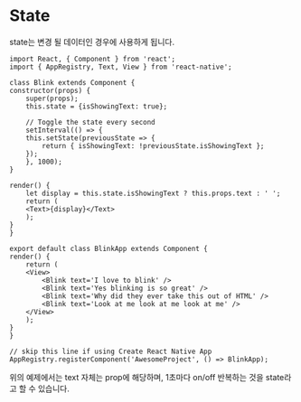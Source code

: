 # State

state는 변경 될 데이터인 경우에 사용하게 됩니다.

    import React, { Component } from 'react';
    import { AppRegistry, Text, View } from 'react-native';

    class Blink extends Component {
    constructor(props) {
        super(props);
        this.state = {isShowingText: true};

        // Toggle the state every second
        setInterval(() => {
        this.setState(previousState => {
            return { isShowingText: !previousState.isShowingText };
        });
        }, 1000);
    }

    render() {
        let display = this.state.isShowingText ? this.props.text : ' ';
        return (
        <Text>{display}</Text>
        );
    }
    }

    export default class BlinkApp extends Component {
    render() {
        return (
        <View>
            <Blink text='I love to blink' />
            <Blink text='Yes blinking is so great' />
            <Blink text='Why did they ever take this out of HTML' />
            <Blink text='Look at me look at me look at me' />
        </View>
        );
    }
    }

    // skip this line if using Create React Native App
    AppRegistry.registerComponent('AwesomeProject', () => BlinkApp);

위의 예제에서는 text 자체는 prop에 해당하며, 1초마다 on/off 반복하는 것을 state라고 할 수 있습니다.